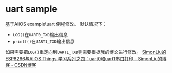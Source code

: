 # uart sample
  
基于AliOS example\uart 例程修改。
默认情况下：
- `LOG()`在`UART0_TXD`输出信息
- `printf()`在`UART1_TXD`输出信息

如果需要把`LOG()`重定向到`UART1_TXD`则需要根据我的博文进行修改。
[SimonLiu的ESP8266与AliOS Things 学习系列之四：uart0和uart1串口打印 - SimonLiu的博客 - CSDN博客](https://blog.csdn.net/toopoo/article/details/87021361)

